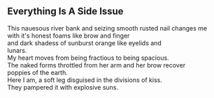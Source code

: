 Everything Is A Side Issue
--------------------------
This nauesous river bank and seizing smooth rusted nail changes me  
with it's honest foams like brow and finger  
and dark shadess of sunburst orange like eyelids and  
lunars.  
My heart moves from being fractious to being spacious.  
The naked forms throttled from her arm and her brow recover  
poppies of the earth.  
Here I am, a soft leg disguised in the divisions of kiss.  
They pampered it with explosive suns.  
